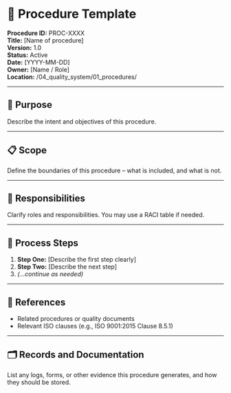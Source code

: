 # 📘 Procedure Template

**Procedure ID:** PROC-XXXX  
**Title:** [Name of procedure]  
**Version:** 1.0  
**Status:** Active  
**Date:** [YYYY-MM-DD]  
**Owner:** [Name / Role]  
**Location:** /04_quality_system/01_procedures/

---

## 🎯 Purpose

Describe the intent and objectives of this procedure.

---

## 📋 Scope

Define the boundaries of this procedure – what is included, and what is not.

---

## 🧩 Responsibilities

Clarify roles and responsibilities. You may use a RACI table if needed.

---

## 🔁 Process Steps

1. **Step One:** [Describe the first step clearly]  
2. **Step Two:** [Describe the next step]  
3. *(...continue as needed)*

---

## 📎 References

- Related procedures or quality documents  
- Relevant ISO clauses (e.g., ISO 9001:2015 Clause 8.5.1)

---

## 🗂️ Records and Documentation

List any logs, forms, or other evidence this procedure generates, and how they should be stored.
